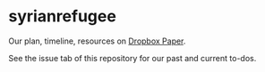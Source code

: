 # syrianrefugee

Our plan, timeline, resources on [Dropbox Paper](https://paper.dropbox.com/doc/Syrian-Refugee-FAULwhXWjvTNnYETJrq2x).

See the issue tab of this repository for our past and current to-dos. 
